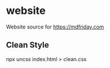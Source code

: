 # website

Website source for https://mdfriday.com

## Clean Style
npx uncss index.html > clean.css
